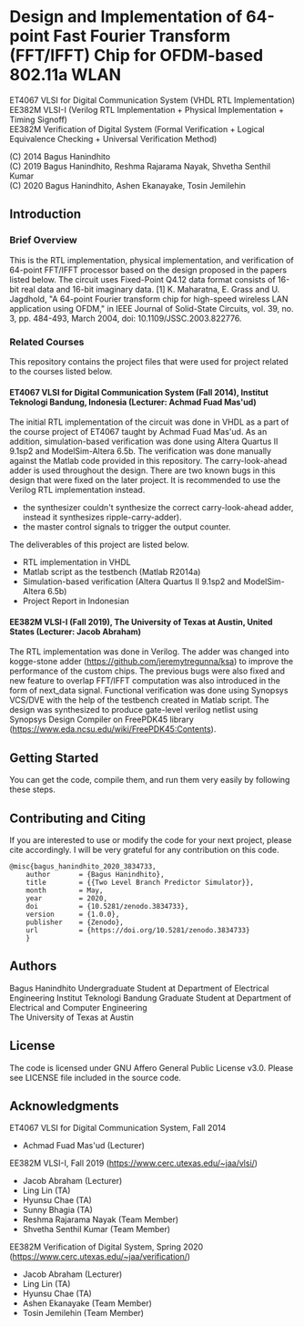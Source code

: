 # Design and Implementation of 64-point Fast Fourier Transform (FFT/IFFT) Chip for OFDM-based 802.11a WLAN
ET4067 VLSI for Digital Communication System (VHDL RTL Implementation)  
EE382M VLSI-I (Verilog RTL Implementation + Physical Implementation + Timing Signoff)  
EE382M Verification of Digital System (Formal Verification + Logical Equivalence Checking + Universal Verification Method)  

(C) 2014 Bagus Hanindhito  
(C) 2019 Bagus Hanindhito, Reshma Rajarama Nayak, Shvetha Senthil Kumar  
(C) 2020 Bagus Hanindhito, Ashen Ekanayake, Tosin Jemilehin  


## Introduction
### Brief Overview
This is the RTL implementation, physical implementation, and verification of 64-point FFT/IFFT processor based on the design proposed in the papers listed below. The circuit uses Fixed-Point Q4.12 data format consists of 16-bit real data and 16-bit imaginary data. 
[1] K. Maharatna, E. Grass and U. Jagdhold, "A 64-point Fourier transform chip for high-speed wireless LAN application using OFDM," in IEEE Journal of Solid-State Circuits, vol. 39, no. 3, pp. 484-493, March 2004, doi: 10.1109/JSSC.2003.822776.

### Related Courses
This repository contains the project files that were used for project related to the courses listed below.  
#### ET4067 VLSI for Digital Communication System (Fall 2014), Institut Teknologi Bandung, Indonesia (Lecturer: Achmad Fuad Mas'ud)
The initial RTL implementation of the circuit was done in VHDL as a part of the course project of ET4067 taught by Achmad Fuad Mas'ud. As an addition, simulation-based verification was done using Altera Quartus II 9.1sp2 and ModelSim-Altera 6.5b. The verification was done manually against the Matlab code provided in this repository. The carry-look-ahead adder is used throughout the design. There are two known bugs in this design that were fixed on the later project. It is recommended to use the Verilog RTL implementation instead.
* the synthesizer couldn't synthesize the correct carry-look-ahead adder, instead it synthesizes ripple-carry-adder).
* the master control signals to trigger the output counter.

The deliverables of this project are listed below.
* RTL implementation in VHDL
* Matlab script as the testbench (Matlab R2014a)
* Simulation-based verification (Altera Quartus II 9.1sp2 and ModelSim-Altera 6.5b)
* Project Report in Indonesian

#### EE382M VLSI-I (Fall 2019), The University of Texas at Austin, United States (Lecturer: Jacob Abraham)
The RTL implementation was done in Verilog. The adder was changed into kogge-stone adder (https://github.com/jeremytregunna/ksa) to improve the performance of the custom chips. The previous bugs were also fixed and new feature to overlap FFT/IFFT computation was also introduced in the form of next_data signal. Functional verification was done using Synopsys VCS/DVE with the help of the testbench created in Matlab script. The design was synthesized to produce gate-level verilog netlist using Synopsys Design Compiler on FreePDK45 library (https://www.eda.ncsu.edu/wiki/FreePDK45:Contents).   





## Getting Started
You can get the code, compile them, and run them very easily by following these steps.

## Contributing and Citing
If you are interested to use or modify the code for your next project, please cite accordingly. I will be very grateful for any contribution on this code.
```
@misc{bagus_hanindhito_2020_3834733,
    author       = {Bagus Hanindhito},
    title        = {{Two Level Branch Predictor Simulator}},
    month        = May,
    year         = 2020,
    doi          = {10.5281/zenodo.3834733},
    version      = {1.0.0},
    publisher    = {Zenodo},
    url          = {https://doi.org/10.5281/zenodo.3834733}
    }
```

## Authors
Bagus Hanindhito
Undergraduate Student at Department of Electrical Engineering
Institut Teknologi Bandung
Graduate Student at Department of Electrical and Computer Engineering  
The University of Texas at Austin  

## License
The code is licensed under GNU Affero General Public License v3.0. Please see LICENSE file included in the source code.

## Acknowledgments
ET4067 VLSI for Digital Communication System, Fall 2014
* Achmad Fuad Mas'ud (Lecturer)

EE382M VLSI-I, Fall 2019 (https://www.cerc.utexas.edu/~jaa/vlsi/)
* Jacob Abraham (Lecturer)
* Ling Lin (TA)
* Hyunsu Chae (TA)
* Sunny Bhagia (TA)
* Reshma Rajarama Nayak (Team Member)
* Shvetha Senthil Kumar (Team Member)

EE382M Verification of Digital System, Spring 2020 (https://www.cerc.utexas.edu/~jaa/verification/)
* Jacob Abraham (Lecturer)
* Ling Lin (TA)
* Hyunsu Chae (TA)
* Ashen Ekanayake (Team Member)
* Tosin Jemilehin (Team Member)


